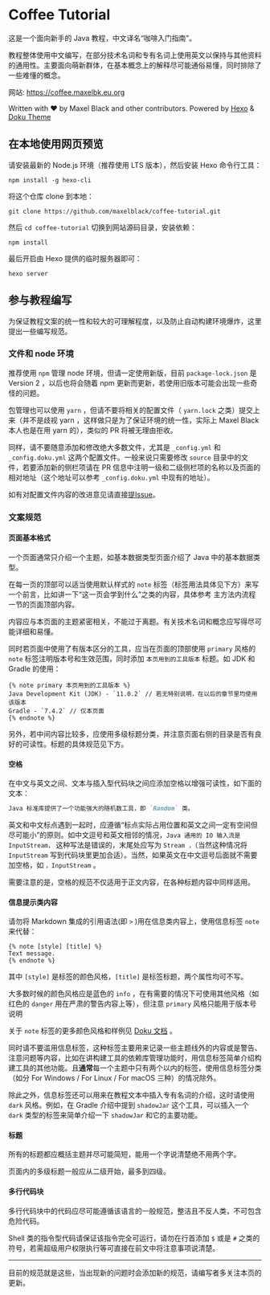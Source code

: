 # Coffee Tutorial

这是一个面向新手的 Java 教程，中文译名“咖啡入门指南”。

教程整体使用中文编写，在部分技术名词和专有名词上使用英文以保持与其他资料的通用性。主要面向萌新群体，在基本概念上的解释尽可能通俗易懂，同时排除了一些难懂的概念。

网站: https://coffee.maxelbk.eu.org

Written with ❤ by Maxel Black and other contributors. Powered by [Hexo](https://hexo.io) & [Doku Theme](https://github.com/SukkaW/hexo-theme-doku)

## 在本地使用网页预览

请安装最新的 Node.js 环境（推荐使用 LTS 版本），然后安装 Hexo 命令行工具：

```shell
npm install -g hexo-cli
```

将这个仓库 clone 到本地：

```shell
git clone https://github.com/maxelblack/coffee-tutorial.git
```

然后 `cd coffee-tutorial` 切换到网站源码目录，安装依赖：

```shell
npm install
```

最后开启由 Hexo 提供的临时服务器即可：

```shell
hexo server
```

## 参与教程编写

为保证教程文案的统一性和较大的可理解程度，以及防止自动构建环境爆炸，这里提出一些编写规范。

### 文件和 node 环境

推荐使用 `npm` 管理 node 环境，但请一定使用新版，目前 `package-lock.json` 是 Version 2 ，以后也将会随着 npm 更新而更新，若使用旧版本可能会出现一些奇怪的问题。

包管理也可以使用 `yarn` ，但请不要将相关的配置文件（ `yarn.lock` 之类）提交上来（并不是歧视 yarn ，这样做只是为了保证环境的统一性，实际上 Maxel Black 本人也是在用 yarn 的），类似的 PR 将被无理由拒收。

同样，请不要随意添加和修改绝大多数文件，尤其是 `_config.yml` 和 `_config.doku.yml` 这两个配置文件。一般来说只需要修改 `source` 目录中的文件，若要添加新的侧栏项请在 PR 信息中注明一级和二级侧栏项的名称以及页面的相对地址（这个地址可以参考 `_config.doku.yml` 中现有的地址）。

如有对配置文件内容的改进意见请直接[提Issue](https://github.com/maxelblack/coffee-tutorial/issues/new)。

### 文案规范

#### 页面基本格式

一个页面通常只介绍一个主题，如基本数据类型页面介绍了 Java 中的基本数据类型。

在每一页的顶部可以适当使用默认样式的 `note` 标签（标签用法具体见下方）来写一个前言，比如讲一下“这一页会学到什么”之类的内容，具体参考 主方法内流程 一节的页面顶部内容。

内容应与本页面的主题紧密相关，不能过于离题。有关技术名词和概念应写得尽可能详细和易懂。

同时若页面中使用了有版本区分的工具，应当在页面的顶部使用 `primary` 风格的 `note` 标签注明版本号和生效范围，同时添加 `本页用到的工具版本` 标题。如 JDK 和 Gradle 的使用：

```
{% note primary 本页用到的工具版本 %}
Java Development Kit (JDK) - `11.0.2` // 若无特别说明，在以后的章节里均使用该版本
Gradle - `7.4.2` // 仅本页面
{% endnote %}
```

另外，若中间内容比较多，应使用多级标题分类，并注意页面右侧的目录是否有良好的可读性。标题的具体规范见下方。

#### 空格

在中文与英文之间、文本与插入型代码块之间应添加空格以增强可读性，如下面的文本：

```markdown
Java 标准库提供了一个功能强大的随机数工具，即 `Random` 类。
```

英文和中文标点遇到一起时，应遵循“标点实际占用位置和英文之间一定有空间但尽可能小”的原则。如中文逗号和英文相邻的情况，`Java 通用的 IO 输入流是 InputStream，` 这种写法是错误的，末尾处应写为 `Stream ，`（当然这种情况将 `InputStream` 写到代码块里更加合适）。当然，如果英文在中文逗号后面就不需要加空格，如 `，InputStream` 。

需要注意的是，空格的规范不仅适用于正文内容，在各种标题内容中同样适用。

#### 信息提示类内容

请勿将 Markdown 集成的引用语法(即 `>` )用在信息类内容上，使用信息标签 `note` 来代替：

```liquid
{% note [style] [title] %}
Text message.
{% endnote %}
```

其中 `[style]` 是标签的颜色风格，`[title]` 是标签标题，两个属性均可不写。

大多数时候的颜色风格应是蓝色的 `info` ，在有需要的情况下可使用其他风格（如红色的 `danger` 用在严肃的警告内容上等），但注意 `primary` 风格只能用于版本号说明

关于 `note` 标签的更多颜色风格和样例见 [Doku 文档](https://doku.skk.moe/tag-plugins.html) 。

同时请不要滥用信息标签，这种标签主要用来记录一些主题线外的内容或是警告、注意问题等内容，比如在讲构建工具的依赖库管理功能时，用信息标签简单介绍构建工具的其他功能。且**通常**每一个主题中只有两个以内的标签，使用信息标签分类（如分 For Windows / For Linux / For macOS 三种）的情况除外。

除此之外，信息标签还可以用来在教程文本中插入专有名词的介绍，这时请使用 `dark` 风格。例如，在 Gradle 介绍中提到 `shadowJar` 这个工具，可以插入一个 `dark` 类型的标签来简单介绍一下 `shadowJar` 和它的主要功能。

#### 标题

所有的标题都应概括主题并尽可能简短，能用一个字说清楚绝不用两个字。

页面内的多级标题一般应从二级开始，最多到四级。

#### 多行代码块

多行代码块中的代码应尽可能遵循该语言的一般规范，整洁且不反人类，不可包含危险代码。

Shell 类的指令型代码请保证该指令完全可运行，请勿在行首添加 `$` 或是 `#` 之类的符号，若需超级用户权限执行等可直接在前文中将注意事项说清楚。 

----

目前的规范就是这些，当出现新的问题时会添加新的规范，请编写者多关注本页的更新。